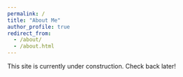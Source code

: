 ```yaml
---
permalink: /
title: "About Me"
author_profile: true
redirect_from: 
  - /about/
  - /about.html
---
```


This site is currently under construction. Check back later!
